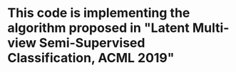 # This code is implementing the algorithm proposed in "Latent Multi-view Semi-Supervised Classification, ACML 2019"
